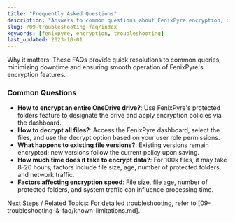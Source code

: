 ```yaml
---
title: "Frequently Asked Questions"
description: "Answers to common questions about FenixPyre encryption, decryption, and performance to help troubleshoot issues effectively."
slug: /09-troubleshooting-faq/index
keywords: [fenixpyre, encryption, troubleshooting]
last_updated: 2023-10-01
---
```


Why it matters: These FAQs provide quick resolutions to common queries, minimizing downtime and ensuring smooth operation of FenixPyre's encryption features.

### Common Questions

- **How to encrypt an entire OneDrive drive?**: Use FenixPyre's protected folders feature to designate the drive and apply encryption policies via the dashboard.
- **How to decrypt all files?**: Access the FenixPyre dashboard, select the files, and use the decrypt option based on your user role permissions.
- **What happens to existing file versions?**: Existing versions remain encrypted; new versions follow the current policy upon saving.
- **How much time does it take to encrypt data?**: For 100k files, it may take 8-20 hours; factors include file size, age, number of protected folders, and network traffic.
- **Factors affecting encryption speed**: File size, file age, number of protected folders, and system traffic can influence processing time.

Next Steps / Related Topics: For detailed troubleshooting, refer to [09-troubleshooting-&-faq/known-limitations.md].